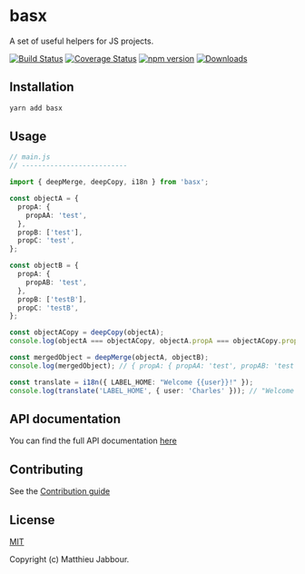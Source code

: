 # basx

A set of useful helpers for JS projects.

[![Build Status](https://travis-ci.org/openizr/basx.svg?branch=master)](https://travis-ci.org/openizr/basx)
[![Coverage Status](https://coveralls.io/repos/github/openizr/basx/badge.svg)](https://coveralls.io/github/openizr/basx)
[![npm version](https://badge.fury.io/js/basx.svg)](https://badge.fury.io/js/basx)
[![Downloads](https://img.shields.io/npm/dm/basx.svg)](https://www.npmjs.com/package/basx)


## Installation

```bash
yarn add basx
```


## Usage

```typescript
// main.js
// --------------------------

import { deepMerge, deepCopy, i18n } from 'basx';

const objectA = {
  propA: {
    propAA: 'test',
  },
  propB: ['test'],
  propC: 'test',
};

const objectB = {
  propA: {
    propAB: 'test',
  },
  propB: ['testB'],
  propC: 'testB',
};

const objectACopy = deepCopy(objectA);
console.log(objectA === objectACopy, objectA.propA === objectACopy.propA); // false, false

const mergedObject = deepMerge(objectA, objectB);
console.log(mergedObject); // { propA: { propAA: 'test', propAB: 'test' }, propB: ['test, 'testB'], propC: 'testB' }

const translate = i18n({ LABEL_HOME: "Welcome {{user}}!" });
console.log(translate('LABEL_HOME', { user: 'Charles' })); // "Welcome Charles!"
```


## API documentation

You can find the full API documentation [here](https://openizr.github.io/basx)


## Contributing

See the [Contribution guide](https://github.com/openizr/basx/blob/master/CONTRIBUTING.md)


## License

[MIT](https://github.com/openizr/basx/blob/master/LICENSE)

Copyright (c) Matthieu Jabbour.
